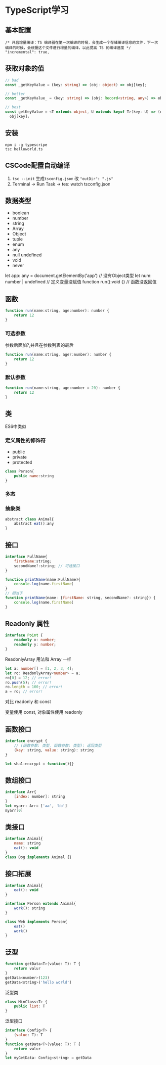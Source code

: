 ﻿# TypeScript学习

## 基本配置

```
/* 开启增量编译：TS 编译器在第一次编译的时候，会生成一个存储编译信息的文件，下一次编译的时候，会根据这个文件进行增量的编译，以此提高 TS 的编译速度 */
"incremental": true,
```


## 获取对象的值

```ts
// bad
const _getKeyValue = (key: string) => (obj: object) => obj[key];

// better
const _getKeyValue_ = (key: string) => (obj: Record<string, any>) => obj[key];

// best
const getKeyValue = <T extends object, U extends keyof T>(key: U) => (obj: T) =>
  obj[key];
```

## 安装
```
npm i -g typescripe
tsc helloworld.ts
```

## CSCode配置自动编译

1. `tsc --init` 生成`tsconfig.json` 改 `"outDir": ".js"`
2. Terminal -> Run Task -> tes: watch tsconfig.json

## 数据类型

- boolean
- number
- string
- Array
- Object
- tuple
- enum
- any
- null undefined
- void
- never

let app: any = document.getElementBy('app') // 没有Object类型
let num: number | undefined // 定义变量没赋值
function run():void {} // 函数没返回值

## 函数

```js
function run(name:string, age:number): number {
    return 12
}
```

### 可选参数
参数后面加?,并且在参数列表的最后
```js
function run(name:string, age?:number): number {
    return 12
}
```

### 默认参数

```js
function run(name:string, age:number = 20): number {
    return 12
}
```

## 类

ES6中类似

### 定义属性的修饰符

- public
- private
- protected

```js
class Person{
    public name:string
}
```
### 多态

### 抽象类
```js
abstract class Animal{
    abstract eat():any
}
```
## 接口

```js
interface FullName{
    firstName:string;
    secondName?:string; // 可选接口
}

function printName(name:FullName){
    console.log(name.firstName)
}
// 相当于
function printName(name: {firstName: string, secondName?: string}) {
    console.log(name.firstName)
}
```

## Readonly 属性

```ts
interface Point {
    readonly x: number;
    readonly y: number;
}
```

ReadonlyArray<T> 用法和 Array<T>  一样

```ts
let a: number[] = [1, 2, 3, 4];
let ro: ReadonlyArray<number> = a;
ro[0] = 12; // error!
ro.push(5); // error!
ro.length = 100; // error!
a = ro; // error!
```

对比 readonly 和 const

变量使用 const, 对象属性使用 readonly

## 函数接口
```js
interface encrypt {
    // (函数参数: 类型, 函数参数: 类型): 返回类型
    (key: string, value: string): string
}

let sha1:encrypt = function(){}
```
## 数组接口

```js
interface Arr{
    [index: number]: string
}
let myarr: Arr= ['aa', 'bb']
myarr[0]
```
## 类接口
```js
interface Animal{
    name: string
    eat(): void
}
class Dog implements Animal {}
```

## 接口拓展

```js
interface Animal{
    eat(): void
}

interface Person extends Animal{
    work(): string
}

class Web implements Person{
    eat()
    work()
}
```

## 泛型
```js
function getData<T>(value: T): T {
    return valur
}
getData<number>(123)
getData<string>('hello world')
```

泛型类
```js
class MinClass<T> {
    public list: T
}
```

泛型接口
```js
interface Config<T> {
    (value: T): T
}
function getData<T>(value: T): T {
    return valur
}
let myGetData: Config<string> = getData
```